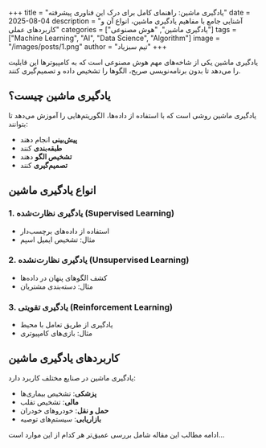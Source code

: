 +++
title = "یادگیری ماشین: راهنمای کامل برای درک این فناوری پیشرفته"
date = 2025-08-04
description = "آشنایی جامع با مفاهیم یادگیری ماشین، انواع آن و کاربردهای عملی"
categories = ["یادگیری ماشین", "هوش مصنوعی"]
tags = ["Machine Learning", "AI", "Data Science", "Algorithm"]
image = "/images/posts/1.png"
author = "تیم سبزیاد"
+++

یادگیری ماشین یکی از شاخه‌های مهم هوش مصنوعی است که به کامپیوترها این قابلیت را می‌دهد تا بدون برنامه‌نویسی صریح، الگوها را تشخیص داده و تصمیم‌گیری کنند.

## یادگیری ماشین چیست؟

یادگیری ماشین روشی است که با استفاده از داده‌ها، الگوریتم‌هایی را آموزش می‌دهد تا بتوانند:

- **پیش‌بینی** انجام دهند
- **طبقه‌بندی** کنند  
- **تشخیص الگو** دهند
- **تصمیم‌گیری** کنند

## انواع یادگیری ماشین

### 1. یادگیری نظارت‌شده (Supervised Learning)
- استفاده از داده‌های برچسب‌دار
- مثال: تشخیص ایمیل اسپم

### 2. یادگیری نظارت‌نشده (Unsupervised Learning)  
- کشف الگوهای پنهان در داده‌ها
- مثال: دسته‌بندی مشتریان

### 3. یادگیری تقویتی (Reinforcement Learning)
- یادگیری از طریق تعامل با محیط
- مثال: بازی‌های کامپیوتری

## کاربردهای یادگیری ماشین

یادگیری ماشین در صنایع مختلف کاربرد دارد:

- **پزشکی**: تشخیص بیماری‌ها
- **مالی**: تشخیص تقلب
- **حمل و نقل**: خودروهای خودران
- **بازاریابی**: سیستم‌های توصیه

ادامه مطالب این مقاله شامل بررسی عمیق‌تر هر کدام از این موارد است...
